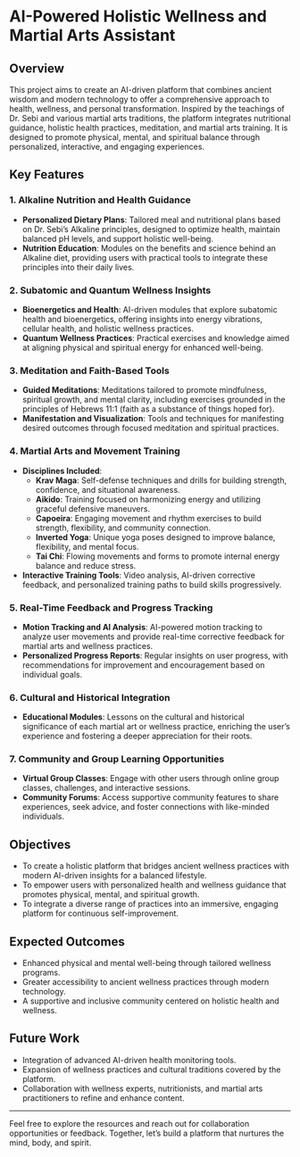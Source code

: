 # AI-Powered Holistic Wellness and Martial Arts Assistant

## Overview
This project aims to create an AI-driven platform that combines ancient wisdom and modern technology to offer a comprehensive approach to health, wellness, and personal transformation. Inspired by the teachings of Dr. Sebi and various martial arts traditions, the platform integrates nutritional guidance, holistic health practices, meditation, and martial arts training. It is designed to promote physical, mental, and spiritual balance through personalized, interactive, and engaging experiences.

## Key Features

### 1. **Alkaline Nutrition and Health Guidance**
   - **Personalized Dietary Plans**: Tailored meal and nutritional plans based on Dr. Sebi’s Alkaline principles, designed to optimize health, maintain balanced pH levels, and support holistic well-being.
   - **Nutrition Education**: Modules on the benefits and science behind an Alkaline diet, providing users with practical tools to integrate these principles into their daily lives.

### 2. **Subatomic and Quantum Wellness Insights**
   - **Bioenergetics and Health**: AI-driven modules that explore subatomic health and bioenergetics, offering insights into energy vibrations, cellular health, and holistic wellness practices.
   - **Quantum Wellness Practices**: Practical exercises and knowledge aimed at aligning physical and spiritual energy for enhanced well-being.

### 3. **Meditation and Faith-Based Tools**
   - **Guided Meditations**: Meditations tailored to promote mindfulness, spiritual growth, and mental clarity, including exercises grounded in the principles of Hebrews 11:1 (faith as a substance of things hoped for).
   - **Manifestation and Visualization**: Tools and techniques for manifesting desired outcomes through focused meditation and spiritual practices.

### 4. **Martial Arts and Movement Training**
   - **Disciplines Included**:
     - **Krav Maga**: Self-defense techniques and drills for building strength, confidence, and situational awareness.
     - **Aikido**: Training focused on harmonizing energy and utilizing graceful defensive maneuvers.
     - **Capoeira**: Engaging movement and rhythm exercises to build strength, flexibility, and community connection.
     - **Inverted Yoga**: Unique yoga poses designed to improve balance, flexibility, and mental focus.
     - **Tai Chi**: Flowing movements and forms to promote internal energy balance and reduce stress.
   - **Interactive Training Tools**: Video analysis, AI-driven corrective feedback, and personalized training paths to build skills progressively.

### 5. **Real-Time Feedback and Progress Tracking**
   - **Motion Tracking and AI Analysis**: AI-powered motion tracking to analyze user movements and provide real-time corrective feedback for martial arts and wellness practices.
   - **Personalized Progress Reports**: Regular insights on user progress, with recommendations for improvement and encouragement based on individual goals.

### 6. **Cultural and Historical Integration**
   - **Educational Modules**: Lessons on the cultural and historical significance of each martial art or wellness practice, enriching the user’s experience and fostering a deeper appreciation for their roots.

### 7. **Community and Group Learning Opportunities**
   - **Virtual Group Classes**: Engage with other users through online group classes, challenges, and interactive sessions.
   - **Community Forums**: Access supportive community features to share experiences, seek advice, and foster connections with like-minded individuals.

## Objectives
- To create a holistic platform that bridges ancient wellness practices with modern AI-driven insights for a balanced lifestyle.
- To empower users with personalized health and wellness guidance that promotes physical, mental, and spiritual growth.
- To integrate a diverse range of practices into an immersive, engaging platform for continuous self-improvement.

## Expected Outcomes
- Enhanced physical and mental well-being through tailored wellness programs.
- Greater accessibility to ancient wellness practices through modern technology.
- A supportive and inclusive community centered on holistic health and wellness.

## Future Work
- Integration of advanced AI-driven health monitoring tools.
- Expansion of wellness practices and cultural traditions covered by the platform.
- Collaboration with wellness experts, nutritionists, and martial arts practitioners to refine and enhance content.

---

Feel free to explore the resources and reach out for collaboration opportunities or feedback. Together, let’s build a platform that nurtures the mind, body, and spirit.
